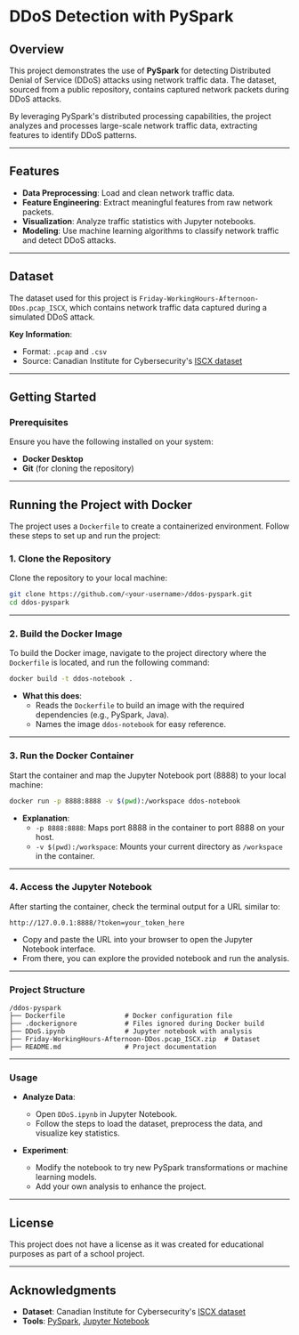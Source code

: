 # DDoS Detection with PySpark

## Overview

This project demonstrates the use of **PySpark** for detecting Distributed Denial of Service (DDoS) attacks using network traffic data. The dataset, sourced from a public repository, contains captured network packets during DDoS attacks. 

By leveraging PySpark's distributed processing capabilities, the project analyzes and processes large-scale network traffic data, extracting features to identify DDoS patterns.

---

## Features

- **Data Preprocessing**: Load and clean network traffic data.
- **Feature Engineering**: Extract meaningful features from raw network packets.
- **Visualization**: Analyze traffic statistics with Jupyter notebooks.
- **Modeling**: Use machine learning algorithms to classify network traffic and detect DDoS attacks.

---

## Dataset

The dataset used for this project is `Friday-WorkingHours-Afternoon-DDos.pcap_ISCX`, which contains network traffic data captured during a simulated DDoS attack.

**Key Information**:
- Format: `.pcap` and `.csv`
- Source: Canadian Institute for Cybersecurity's [ISCX dataset](https://www.unb.ca/cic/datasets/nsl.html)

---

## Getting Started

### Prerequisites

Ensure you have the following installed on your system:
- **Docker Desktop**
- **Git** (for cloning the repository)

---

## Running the Project with Docker

The project uses a `Dockerfile` to create a containerized environment. Follow these steps to set up and run the project:

### 1. Clone the Repository

Clone the repository to your local machine:

```bash
git clone https://github.com/<your-username>/ddos-pyspark.git
cd ddos-pyspark
```

---

### 2. Build the Docker Image

To build the Docker image, navigate to the project directory where the `Dockerfile` is located, and run the following command:

```bash
docker build -t ddos-notebook .
```

- **What this does**:
  - Reads the `Dockerfile` to build an image with the required dependencies (e.g., PySpark, Java).
  - Names the image `ddos-notebook` for easy reference.

---

### 3. Run the Docker Container

Start the container and map the Jupyter Notebook port (8888) to your local machine:

```bash
docker run -p 8888:8888 -v $(pwd):/workspace ddos-notebook
```

- **Explanation**:
  - `-p 8888:8888`: Maps port 8888 in the container to port 8888 on your host.
  - `-v $(pwd):/workspace`: Mounts your current directory as `/workspace` in the container.

---

### 4. Access the Jupyter Notebook

After starting the container, check the terminal output for a URL similar to:

```
http://127.0.0.1:8888/?token=your_token_here
```

- Copy and paste the URL into your browser to open the Jupyter Notebook interface.
- From there, you can explore the provided notebook and run the analysis.

---

### Project Structure

```
/ddos-pyspark
├── Dockerfile               # Docker configuration file
├── .dockerignore            # Files ignored during Docker build
├── DDoS.ipynb               # Jupyter notebook with analysis
├── Friday-WorkingHours-Afternoon-DDos.pcap_ISCX.zip  # Dataset
├── README.md                # Project documentation
```

---

### Usage

- **Analyze Data**:
  - Open `DDoS.ipynb` in Jupyter Notebook.
  - Follow the steps to load the dataset, preprocess the data, and visualize key statistics.

- **Experiment**:
  - Modify the notebook to try new PySpark transformations or machine learning models.
  - Add your own analysis to enhance the project.

---

## License

This project does not have a license as it was created for educational purposes as part of a school project.

---

## Acknowledgments

- **Dataset**: Canadian Institute for Cybersecurity's [ISCX dataset](https://www.unb.ca/cic/datasets/nsl.html)
- **Tools**: [PySpark](https://spark.apache.org/), [Jupyter Notebook](https://jupyter.org/)


